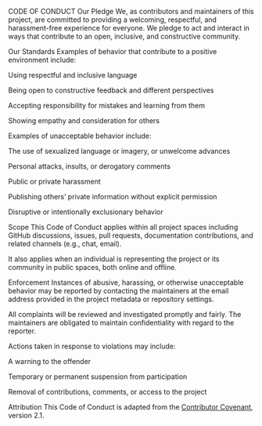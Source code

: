 CODE OF CONDUCT
Our Pledge
We, as contributors and maintainers of this project, are committed to providing a welcoming, respectful, and harassment-free experience for everyone. We pledge to act and interact in ways that contribute to an open, inclusive, and constructive community.

Our Standards
Examples of behavior that contribute to a positive environment include:

Using respectful and inclusive language

Being open to constructive feedback and different perspectives

Accepting responsibility for mistakes and learning from them

Showing empathy and consideration for others

Examples of unacceptable behavior include:

The use of sexualized language or imagery, or unwelcome advances

Personal attacks, insults, or derogatory comments

Public or private harassment

Publishing others’ private information without explicit permission

Disruptive or intentionally exclusionary behavior

Scope
This Code of Conduct applies within all project spaces including GitHub discussions, issues, pull requests, documentation contributions, and related channels (e.g., chat, email).

It also applies when an individual is representing the project or its community in public spaces, both online and offline.

Enforcement
Instances of abusive, harassing, or otherwise unacceptable behavior may be reported by contacting the maintainers at the email address provided in the project metadata or repository settings.

All complaints will be reviewed and investigated promptly and fairly. The maintainers are obligated to maintain confidentiality with regard to the reporter.

Actions taken in response to violations may include:

A warning to the offender

Temporary or permanent suspension from participation

Removal of contributions, comments, or access to the project

Attribution
This Code of Conduct is adapted from the [Contributor Covenant](https://www.contributor-covenant.org), version 2.1.